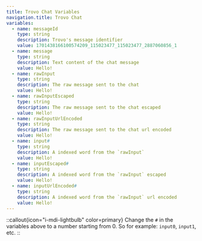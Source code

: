 ```yaml
---
title: Trovo Chat Variables
navigation.title: Trovo Chat
variables:
  - name: messageId
    type: string
    description: Trovo's message identifier
    value: 1701438166100574209_115023477_115023477_2887060856_1
  - name: message
    type: string
    description: Text content of the chat message
    value: Hello!
  - name: rawInput
    type: string
    description: The raw message sent to the chat
    value: Hello!
  - name: rawInputEscaped
    type: string
    description: The raw message sent to the chat escaped
    value: Hello!
  - name: rawInputUrlEncoded
    type: string
    description: The raw message sent to the chat url encoded
    value: Hello!
  - name: input#
    type: string
    description: A indexed word from the `rawInput`
    value: Hello!
  - name: inputEscaped#
    type: string
    description: A indexed word from the `rawInput` escaped
    value: Hello!
  - name: inputUrlEncoded#
    type: string
    description: A indexed word from the `rawInput` url encoded
    value: Hello!
---
```


::callout{icon="i-mdi-lightbulb" color=primary}
Change the `#` in the variables above to a number starting from 0. So for example: `input0`, `input1`, etc.
::